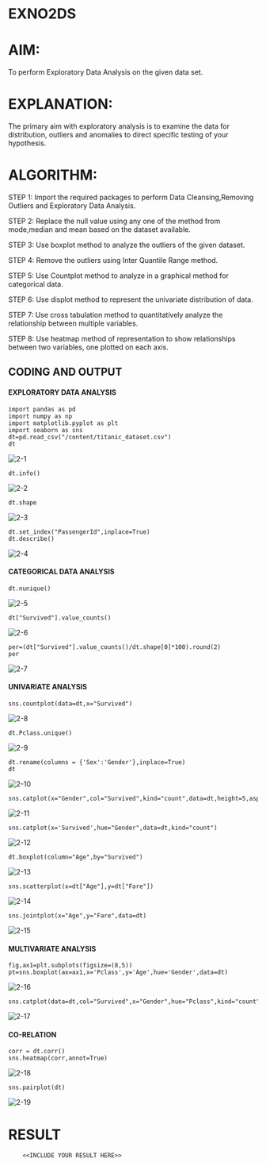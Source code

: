 # EXNO2DS
# AIM:
To perform Exploratory Data Analysis on the given data set.
      
# EXPLANATION:
  The primary aim with exploratory analysis is to examine the data for distribution, outliers and anomalies to direct specific testing of your hypothesis.
  
# ALGORITHM:
STEP 1: Import the required packages to perform Data Cleansing,Removing Outliers and Exploratory Data Analysis.

STEP 2: Replace the null value using any one of the method from mode,median and mean based on the dataset available.

STEP 3: Use boxplot method to analyze the outliers of the given dataset.

STEP 4: Remove the outliers using Inter Quantile Range method.

STEP 5: Use Countplot method to analyze in a graphical method for categorical data.

STEP 6: Use displot method to represent the univariate distribution of data.

STEP 7: Use cross tabulation method to quantitatively analyze the relationship between multiple variables.

STEP 8: Use heatmap method of representation to show relationships between two variables, one plotted on each axis.

## CODING AND OUTPUT
#### EXPLORATORY DATA ANALYSIS
```
import pandas as pd
import numpy as np
import matplotlib.pyplot as plt
import seaborn as sns
dt=pd.read_csv("/content/titanic_dataset.csv")
dt
```
![2-1](https://github.com/Divya110205/EXNO2DS/assets/119404855/d12e34b6-a208-46d2-9e02-2860002e8089)

```
dt.info()
```
![2-2](https://github.com/Divya110205/EXNO2DS/assets/119404855/729875bb-e3fc-4c91-89da-883bc2400d29)

```
dt.shape
```
![2-3](https://github.com/Divya110205/EXNO2DS/assets/119404855/a0eef082-ae2d-4d5c-ad46-419a4daf7e98)

```
dt.set_index("PassengerId",inplace=True)
dt.describe()
```
![2-4](https://github.com/Divya110205/EXNO2DS/assets/119404855/c8b82f77-4b64-41f4-b8c6-6da80df4791b)

#### CATEGORICAL DATA ANALYSIS
```
dt.nunique()
```
![2-5](https://github.com/Divya110205/EXNO2DS/assets/119404855/24404bf7-7cbe-4dfe-934e-4df366660737)

```
dt["Survived"].value_counts()
```
![2-6](https://github.com/Divya110205/EXNO2DS/assets/119404855/018abaad-a788-4cf6-b2ae-a2ab28772793)

```
per=(dt["Survived"].value_counts()/dt.shape[0]*100).round(2)
per
```
![2-7](https://github.com/Divya110205/EXNO2DS/assets/119404855/44a97d7b-081e-470b-b88a-130d20867e4d)

#### UNIVARIATE ANALYSIS
```
sns.countplot(data=dt,x="Survived")
```
![2-8](https://github.com/Divya110205/EXNO2DS/assets/119404855/6923fca1-1bb8-426b-8913-bf5efc5f8870)

```
dt.Pclass.unique()
```
![2-9](https://github.com/Divya110205/EXNO2DS/assets/119404855/d506691d-69cd-4ec5-be17-d1e34caa37cc)


```
dt.rename(columns = {'Sex':'Gender'},inplace=True)
dt
```
![2-10](https://github.com/Divya110205/EXNO2DS/assets/119404855/af221019-adaa-4f5f-85a6-3f4b13d0cb33)


```
sns.catplot(x="Gender",col="Survived",kind="count",data=dt,height=5,aspect=.7)
```
![2-11](https://github.com/Divya110205/EXNO2DS/assets/119404855/59a84a4b-8b93-4896-9a7d-0b5046695f72)


```
sns.catplot(x='Survived',hue="Gender",data=dt,kind="count")
```
![2-12](https://github.com/Divya110205/EXNO2DS/assets/119404855/cac9226f-2cb4-4693-99ab-aa262cd28e3a)


```
dt.boxplot(column="Age",by="Survived")
```
![2-13](https://github.com/Divya110205/EXNO2DS/assets/119404855/17ab0861-c128-47e7-a313-116bedd8e100)


```
sns.scatterplot(x=dt["Age"],y=dt["Fare"])
```
![2-14](https://github.com/Divya110205/EXNO2DS/assets/119404855/359b469f-9633-44f0-aa1b-d7474f573f2a)


```
sns.jointplot(x="Age",y="Fare",data=dt)
```
![2-15](https://github.com/Divya110205/EXNO2DS/assets/119404855/290d6166-e4f3-471b-8582-72600004084f)


#### MULTIVARIATE ANALYSIS
```
fig,ax1=plt.subplots(figsize=(8,5))
pt=sns.boxplot(ax=ax1,x='Pclass',y='Age',hue='Gender',data=dt)
```
![2-16](https://github.com/Divya110205/EXNO2DS/assets/119404855/cfad821e-1d27-4c6d-96da-a43c261076c6)


```
sns.catplot(data=dt,col="Survived",x="Gender",hue="Pclass",kind="count")
```
![2-17](https://github.com/Divya110205/EXNO2DS/assets/119404855/633922ee-abf2-400f-bd54-1e6d0533467e)


#### CO-RELATION
```
corr = dt.corr()
sns.heatmap(corr,annot=True)
```
![2-18](https://github.com/Divya110205/EXNO2DS/assets/119404855/b567f5df-36f7-4dd0-9948-248e116c1514)

```
sns.pairplot(dt)
```
![2-19](https://github.com/Divya110205/EXNO2DS/assets/119404855/fff650c4-8ab7-4bbd-b4d9-043659f1a7fe)



# RESULT
        <<INCLUDE YOUR RESULT HERE>>
